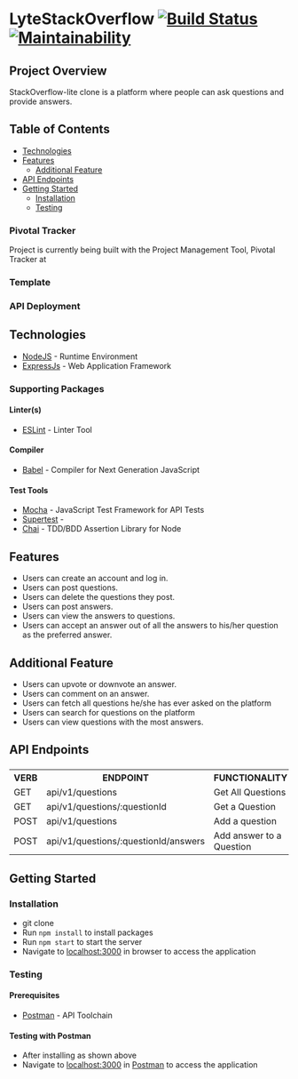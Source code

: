 # LyteStackOverflow  [![Build Status](https://travis-ci.org/Anuoluwa/LyteStackOverflow.svg?branch=develop-api-v1)](https://travis-ci.org/Anuoluwa/LyteStackOverflow) [![Maintainability](https://api.codeclimate.com/v1/badges/7d59d3f2033f510ca92f/maintainability)](https://codeclimate.com/github/Anuoluwa/LyteStackOverflow/maintainability)

## Project Overview
StackOverflow-lite clone is a platform where people can ask questions and provide answers.



## Table of Contents

 * [Technologies](#technologies)
 * [Features](#features)
    * [Additional Feature](#additional-feature)
 * [API Endpoints](#api-endpoints)
 * [Getting Started](#getting-started)
    * [Installation](#installation)
    * [Testing](#testing)
    

### Pivotal Tracker
Project is currently being built with the Project Management Tool, Pivotal Tracker at []()

### Template


### API Deployment


## Technologies

* [NodeJS](https://nodejs.org/) - Runtime Environment
* [ExpressJs](https://expressjs.com/) - Web Application Framework

### Supporting Packages

#### Linter(s)

* [ESLint](https://eslint.org/) - Linter Tool

#### Compiler

* [Babel](https://eslint.org/) - Compiler for Next Generation JavaScript

#### Test Tools

* [Mocha](https://mochajs.org/) - JavaScript Test Framework for API Tests
* [Supertest]() - 
* [Chai](http://chaijs.com/) - TDD/BDD Assertion Library for Node

## Features

* Users can create an account and log in.
* Users can post questions.
* Users can delete the questions they post.
* Users can post answers.
* Users can view the answers to questions.
* Users can accept an answer out of all the answers to his/her question as the preferred
answer.

## Additional Feature

* Users can upvote or downvote an answer.
* Users can comment on an answer.
* Users can fetch all questions he/she has ever asked on the platform
* Users can search for questions on the platform
* Users can view questions with the most answers.

## API Endpoints

###

<table>

<tr><th>VERB</th><th>ENDPOINT</th><th>FUNCTIONALITY</th></tr>

<tr><td>GET</td> <td>api/v1/questions</td> <td>Get All Questions</td></tr>

<tr><td>GET</td> <td>api/v1/questions/:questionId</td> <td>Get a Question</td></tr>

<tr><td>POST</td> <td>api/v1/questions</td> <td> Add a question</td></tr>

<tr><td>POST</td> <td>api/v1/questions/:questionId/answers</td> <td>Add answer to a Question</td></tr>

</table>

## Getting Started

### Installation

* git clone
  []()
* Run `npm install` to install packages
* Run `npm start` to start the server
* Navigate to [localhost:3000](http://localhost:3000/) in browser to access the
  application

### Testing

#### Prerequisites

* [Postman](https://getpostman.com/) - API Toolchain

#### Testing with Postman

* After installing as shown above
* Navigate to [localhost:3000](http://localhost:4000/) in
  [Postman](https://getpostman.com/) to access the application
